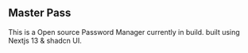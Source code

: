 ## Master Pass

This is a Open source Password Manager currently in build.
built using Nextjs 13 & shadcn UI.
